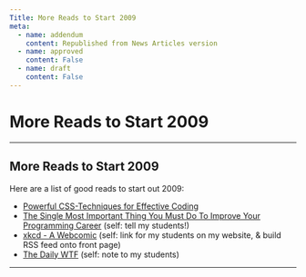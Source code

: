 ```yaml
---
Title: More Reads to Start 2009
meta:
  - name: addendum
    content: Republished from News Articles version
  - name: approved
    content: False
  - name: draft
    content: False
---
```

# More Reads to Start 2009

---
## More Reads to Start 2009

Here are a list of good reads to start out 2009:

- [Powerful CSS-Techniques for Effective Coding](http://www.smashingmagazine.com/2008/02/21/powerful-css-techniques-for-effective-coding/)
- [The Single Most Important Thing You Must Do To Improve Your Programming Career](http://weblog.raganwald.com/2008/04/single-most-important-thing-you-must-do.html) (self: tell my students!)
- [xkcd - A Webcomic](http://xkcd.com/378/) (self: link for my students on my website, & build RSS feed onto front page)
- [The Daily WTF](http://thedailywtf.com/) (self: note to my students)




---

